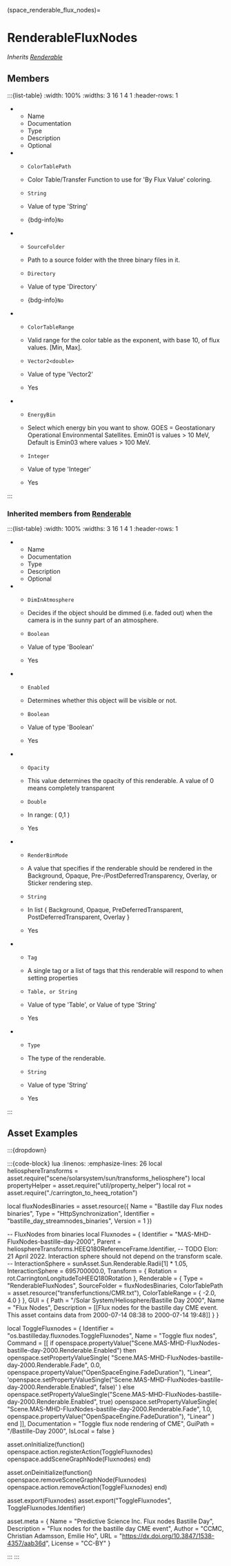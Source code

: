 



(space_renderable_flux_nodes)=
# RenderableFluxNodes

_Inherits [Renderable](#renderable)_




## Members


:::{list-table}
:width: 100%
:widths: 3 16 1 4 1
:header-rows: 1
*   - Name
    - Documentation
    - Type
    - Description
    - Optional

*   - `ColorTablePath`
    - Color Table/Transfer Function to use for 'By Flux Value' coloring.
    - `String`
    
    - Value of type 'String' 
    
    - {bdg-info}`No`
    
*   - `SourceFolder`
    - Path to a source folder with the three binary files in it.
    - `Directory`
    
    - Value of type 'Directory' 
    
    - {bdg-info}`No`
    
*   - `ColorTableRange`
    - Valid range for the color table as the exponent, with base 10, of flux values. [Min, Max].
    - `Vector2<double>`
    
    - Value of type 'Vector2<double>' 
    
    - Yes
    
*   - `EnergyBin`
    - Select which energy bin you want to show. GOES = Geostationary Operational Environmental Satellites. Emin01 is values > 10 MeV, Default is Emin03 where values > 100 MeV.
    - `Integer`
    
    - Value of type 'Integer' 
    
    - Yes
    
:::



### Inherited members from [Renderable](#renderable)

:::{list-table}
:width: 100%
:widths: 3 16 1 4 1
:header-rows: 1
*   - Name
    - Documentation
    - Type
    - Description
    - Optional

*   - `DimInAtmosphere`
    - Decides if the object should be dimmed (i.e. faded out) when the camera is in the sunny part of an atmosphere.
    - `Boolean`
    
    - Value of type 'Boolean' 
    
    - Yes
    
*   - `Enabled`
    - Determines whether this object will be visible or not.
    - `Boolean`
    
    - Value of type 'Boolean' 
    
    - Yes
    
*   - `Opacity`
    - This value determines the opacity of this renderable. A value of 0 means completely transparent
    - `Double`
    
    - In range: ( 0,1 ) 
    
    - Yes
    
*   - `RenderBinMode`
    - A value that specifies if the renderable should be rendered in the Background, Opaque, Pre-/PostDeferredTransparency, Overlay, or Sticker rendering step.
    - `String`
    
    - In list { Background, Opaque, PreDeferredTransparent, PostDeferredTransparent, Overlay } 
    
    - Yes
    
*   - `Tag`
    - A single tag or a list of tags that this renderable will respond to when setting properties
    - `Table, or String`
    
    - Value of type 'Table', or Value of type 'String' 
    
    - Yes
    
*   - `Type`
    - The type of the renderable.
    - `String`
    
    - Value of type 'String' 
    
    - Yes
    
:::














## Asset Examples


:::{dropdown} 

:::{code-block} lua
:linenos:
:emphasize-lines: 26
local heliosphereTransforms = asset.require("scene/solarsystem/sun/transforms_heliosphere")
local propertyHelper = asset.require("util/property_helper")
local rot = asset.require("./carrington_to_heeq_rotation")



local fluxNodesBinaries = asset.resource({
  Name = "Bastille day Flux nodes binaries",
  Type = "HttpSynchronization",
  Identifier = "bastille_day_streamnodes_binaries",
  Version = 1
})


-- FluxNodes from binaries
local Fluxnodes = {
  Identifier = "MAS-MHD-FluxNodes-bastille-day-2000",
  Parent = heliosphereTransforms.HEEQ180ReferenceFrame.Identifier,
  -- TODO Elon: 21 April 2022. Interaction sphere should not depend on the transform scale.
  -- InteractionSphere = sunAsset.Sun.Renderable.Radii[1] * 1.05,
  InteractionSphere = 695700000.0,
  Transform = {
    Rotation = rot.CarringtonLongitudeToHEEQ180Rotation
  },
  Renderable = {
    Type = "RenderableFluxNodes",
    SourceFolder = fluxNodesBinaries,
    ColorTablePath = asset.resource("transferfunctions/CMR.txt"),
    ColorTableRange = { -2.0, 4.0 }
  },
  GUI = {
    Path = "/Solar System/Heliosphere/Bastille Day 2000",
    Name = "Flux Nodes",
    Description = [[Flux nodes for the bastille day CME event. This asset contains data
      from 2000-07-14 08:38 to 2000-07-14 19:48]]
  }
}

local ToggleFluxnodes = {
  Identifier = "os.bastilleday.fluxnodes.ToggleFluxnodes",
  Name = "Toggle flux nodes",
  Command = [[
    if openspace.propertyValue("Scene.MAS-MHD-FluxNodes-bastille-day-2000.Renderable.Enabled") then
      openspace.setPropertyValueSingle(
        "Scene.MAS-MHD-FluxNodes-bastille-day-2000.Renderable.Fade",
        0.0,
        openspace.propertyValue("OpenSpaceEngine.FadeDuration"),
        "Linear",
        'openspace.setPropertyValueSingle("Scene.MAS-MHD-FluxNodes-bastille-day-2000.Renderable.Enabled", false)'
      )
    else
      openspace.setPropertyValueSingle("Scene.MAS-MHD-FluxNodes-bastille-day-2000.Renderable.Enabled", true)
      openspace.setPropertyValueSingle(
        "Scene.MAS-MHD-FluxNodes-bastille-day-2000.Renderable.Fade",
        1.0,
        openspace.propertyValue("OpenSpaceEngine.FadeDuration"),
        "Linear"
      )
    end
  ]],
  Documentation = "Toggle flux node rendering of CME",
  GuiPath = "/Bastille-Day 2000",
  IsLocal = false
}


asset.onInitialize(function()
  openspace.action.registerAction(ToggleFluxnodes)
  openspace.addSceneGraphNode(Fluxnodes)
end)

asset.onDeinitialize(function()
  openspace.removeSceneGraphNode(Fluxnodes)
  openspace.action.removeAction(ToggleFluxnodes)
end)

asset.export(Fluxnodes)
asset.export("ToggleFluxnodes", ToggleFluxnodes.Identifier)



asset.meta = {
  Name = "Predictive Science Inc. Flux nodes Bastille Day",
  Description = "Flux nodes for the bastille day CME event",
  Author = "CCMC, Christian Adamsson, Emilie Ho",
  URL = "https://dx.doi.org/10.3847/1538-4357/aab36d",
  License = "CC-BY"
}

:::
:::


